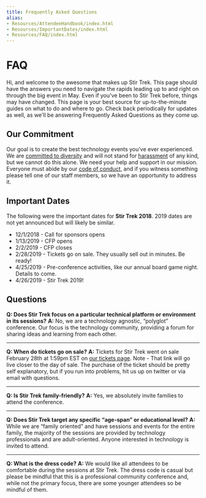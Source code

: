 ```yaml
---
title: Frequently Asked Questions
alias:
- Resources/AttendeeHandbook/index.html
- Resources/ImportantDates/index.html
- Resources/FAQ/index.html
---
```



# FAQ
<div class="icon-hr"></div>

Hi, and welcome to the awesome that makes up Stir Trek.  This page should have the answers you need to navigate the rapids leading up to and right on through the big event in May.  Even if you've been to Stir Trek before, things may have changed.  This page is your best source for up-to-the-minute guides on what to do and where to go.  Check back periodically for updates as well, as we'll be answering Frequently Asked Questions as they come up.

## Our Commitment
Our goal is to create the best technology events you’ve ever experienced. We are [committed to diversity](/Info/CommitmentToDiversity) and will not stand for [harassment](/Info/AntiHarassmentPolicy) of any kind, but we cannot do this alone. We need your help and support in our mission. Everyone must abide by our [code of conduct](/Info/CodeOfConduct), and if you witness something please tell one of our staff members, so we have an opportunity to address it.

## Important Dates
The following were the important dates for **Stir Trek 2018**. 2019 dates are not yet announced but will likely be similar.

* 12/1/2018 - Call for sponsors opens
* 1/13/2019 - CFP opens
* 2/2/2019  - CFP closes
* 2/28/2019 - Tickets go on sale. They usually sell out in minutes. Be ready!
* 4/25/2019 - Pre-conference activities, like our annual board game night. Details to come.
* 4/26/2019 - Stir Trek 2019!

## Questions

**Q: Does Stir Trek focus on a particular technical platform or environment in its sessions?**
**A:** No, we are a technology agnostic, “polyglot” conference.  Our focus is the technology community, providing a forum for sharing ideas and learning from each other.</p>

<hr>

**Q: When do tickets go on sale?**
**A:** Tickets for Stir Trek went on sale February 28th at 1:59pm EST on [our tickets page](https://stirtrek2019.eventbrite.com/). Note - That link will go live closer to the day of sale. The purchase of the ticket should be pretty self explanatory, but if you run into problems, hit us up on twitter or via email with questions.

<hr>

**Q: Is Stir Trek family-friendly?**
**A:** Yes, we absolutely invite families to attend the conference.

<hr>

**Q: Does Stir Trek target any specific “age-span” or educational level?**
**A:** While we are “family oriented” and have sessions and events for the entire family, the majority of the sessions are provided by technology professionals and are adult-oriented.  Anyone interested in technology is invited to attend.

<hr>

**Q: What is the dress code?**
**A:** We would like all attendees to be comfortable during the sessions at Stir Trek.  The dress code is casual but please be mindful that this is a professional community conference and, while not the primary focus, there are some younger attendees so be mindful of them.